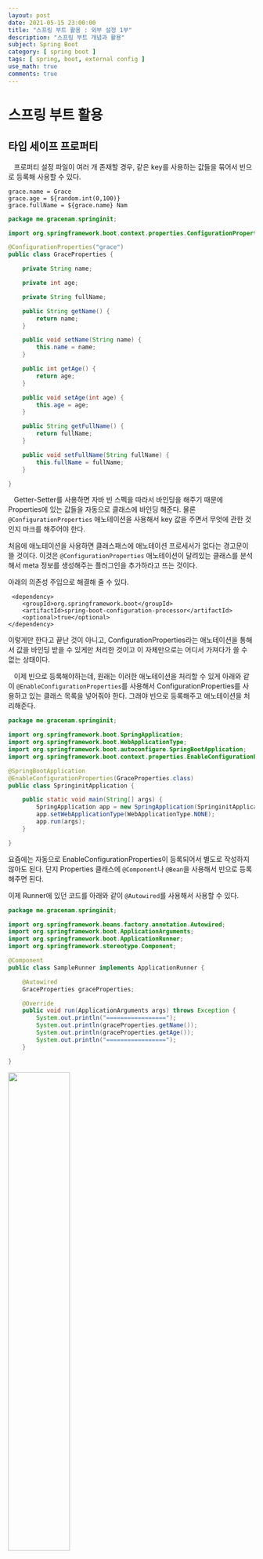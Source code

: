 ```yaml
---
layout: post
date: 2021-05-15 23:00:00
title: "스프링 부트 활용 : 외부 설정 1부"
description: "스프링 부트 개념과 활용"
subject: Spring Boot
category: [ spring boot ]
tags: [ spring, boot, external config ]
use_math: true
comments: true
---
```


# 스프링 부트 활용

## 타입 세이프 프로퍼티

&nbsp;&nbsp;&nbsp;프로퍼티 설정 파일이 여러 개 존재할 경우, 같은 key를 사용하는 값들을 묶어서 빈으로 등록해 사용할 수 있다.

```
grace.name = Grace
grace.age = ${random.int(0,100)}
grace.fullName = ${grace.name} Nam
```

```java
package me.gracenam.springinit;

import org.springframework.boot.context.properties.ConfigurationProperties;

@ConfigurationProperties("grace")
public class GraceProperties {

    private String name;

    private int age;

    private String fullName;

    public String getName() {
        return name;
    }

    public void setName(String name) {
        this.name = name;
    }

    public int getAge() {
        return age;
    }

    public void setAge(int age) {
        this.age = age;
    }

    public String getFullName() {
        return fullName;
    }

    public void setFullName(String fullName) {
        this.fullName = fullName;
    }

}
```

&nbsp;&nbsp;&nbsp;Getter-Setter를 사용하면 자바 빈 스펙을 따라서 바인딩을 해주기 때문에 Properties에 있는 값들을 자동으로 클래스에 바인딩 해준다. 물론 `@ConfigurationProperties` 애노테이션을 사용해서 key 값을 주면서 무엇에 관한 것인지 마크를 해주어야 한다.

처음에 애노테이션을 사용하면 클래스패스에 애노테이션 프로세서가 없다는 경고문이 뜰 것이다. 이것은 `@ConfigurationProperties` 애노테이션이 달려있는 클래스를 분석해서 meta 정보를 생성해주는 플러그인을 추가하라고 뜨는 것이다.  

아래의 의존성 주입으로 해결해 줄 수 있다.

```
 <dependency>
    <groupId>org.springframework.boot</groupId>
    <artifactId>spring-boot-configuration-processor</artifactId>
    <optional>true</optional>
</dependency>
```

이렇게만 한다고 끝난 것이 아니고, ConfigurationProperties라는 애노테이션을 통해서 값을 바인딩 받을 수 있게만 처리한 것이고 이 자체만으로는 어디서 가져다가 쓸 수 없는 상태이다.

&nbsp;&nbsp;&nbsp;이제 빈으로 등록해야하는데, 원래는 이러한 애노테이션을 처리할 수 있게 아래와 같이 `@EnableConfigurationProperties`를 사용해서 ConfigurationProperties를 사용하고 있는 클래스 목록을 넣어줘야 한다. 그래야 빈으로 등록해주고 애노테이션을 처리해준다.

```java
package me.gracenam.springinit;

import org.springframework.boot.SpringApplication;
import org.springframework.boot.WebApplicationType;
import org.springframework.boot.autoconfigure.SpringBootApplication;
import org.springframework.boot.context.properties.EnableConfigurationProperties;

@SpringBootApplication
@EnableConfigurationProperties(GraceProperties.class)
public class SpringinitApplication {

    public static void main(String[] args) {
        SpringApplication app = new SpringApplication(SpringinitApplication.class);
        app.setWebApplicationType(WebApplicationType.NONE);
        app.run(args);
    }

}
```

요즘에는 자동으로 EnableConfigurationProperties이 등록되어서 별도로 작성하지 않아도 된다. 단지 Properties 클래스에 `@Component`나 `@Bean`을 사용해서 빈으로 등록해주면 된다.

이제 Runner에 있던 코드를 아래와 같이 `@Autowired`를 사용해서 사용할 수 있다.

```java
package me.gracenam.springinit;

import org.springframework.beans.factory.annotation.Autowired;
import org.springframework.boot.ApplicationArguments;
import org.springframework.boot.ApplicationRunner;
import org.springframework.stereotype.Component;

@Component
public class SampleRunner implements ApplicationRunner {

    @Autowired
    GraceProperties graceProperties;

    @Override
    public void run(ApplicationArguments args) throws Exception {
        System.out.println("=================");
        System.out.println(graceProperties.getName());
        System.out.println(graceProperties.getAge());
        System.out.println("=================");
    }

}
```

<img src="/assets/img/study/ex07.png" width="50%" align="center"><br/>

## 융통성 있는 바인딩

&nbsp;&nbsp;&nbsp;공식 문서에는 <b>Relaxed Binding</b>이라고 하는 이것은 properties에 값을 입력할 때 Case naming convention이 여러가지가 허용되는 것이다.

보통 가장 자주쓰이는 Case는 Camel Case로 <b>contextPath</b>와 같이 쓰이는데 Camel case 외에 다른 case로 작성해도 맵핑을 해준다.

+ contextPath : Camel Case
+ context_path : Snake Case
+ context-path : Kebab Case
+ CONTEXTPATH : Upper Case

## Property Type Conversion

&nbsp;&nbsp;&nbsp;스프링 프레임워크에서는 타입 컨버젼도 지원을 하는데, properties 문서 안에서는 타입이라는게 존재하지 않는다. 전부 문자열로 되어 있는데 값이 들어갈 때는 타입이 변환되어서 들어가게 된다. 이런 기본적인 컨버팅이 되는데 스프링 부트가 제공하는 안 똑똑한(...) 컨버젼 타입이 한 가지 있다. 바로 <b>DurationUnit</b>이다. 

DurationUnit은 시간정보인데, 아래와 같이 사용할 수 있다.

```java
@DurationUnit(ChronoUnit.SECONDS)
private Duration sessionTimeout = Duration.ofSeconds(30);
```

`@DurationUnit`이라는 애노테이션을 붙이고 이 값을 초로 받겠다(ChronoUnit.SECONDS)라고 선언한 것이다. 해당 값이 들어오지 않으면 기본값은 30초이다.

properties에 값을 주고 출력이 되는지 확인해 보자.

```
grace.name = Grace
grace.age = ${random.int(0,100)}
grace.fullName = ${grace.name} Nam
grace.sessionTimeout = 25
```

```java
package me.gracenam.springinit;

import org.springframework.boot.context.properties.ConfigurationProperties;
import org.springframework.boot.convert.DurationUnit;
import org.springframework.stereotype.Component;

import java.time.Duration;
import java.time.temporal.ChronoUnit;

@Component
@ConfigurationProperties("grace")
public class GraceProperties {

    private String name;

    private int age;

    private String fullName;

    @DurationUnit(ChronoUnit.SECONDS)
    private Duration sessionTimeout = Duration.ofSeconds(30);

    public Duration getSessionTimeout() {
        return sessionTimeout;
    }

    public void setSessionTimeout(Duration sessionTimeout) {
        this.sessionTimeout = sessionTimeout;
    }

    public String getName() {
        return name;
    }

    public void setName(String name) {
        this.name = name;
    }

    public int getAge() {
        return age;
    }

    public void setAge(int age) {
        this.age = age;
    }

    public String getFullName() {
        return fullName;
    }

    public void setFullName(String fullName) {
        this.fullName = fullName;
    }

}
```

```java
package me.gracenam.springinit;

import org.springframework.beans.factory.annotation.Autowired;
import org.springframework.boot.ApplicationArguments;
import org.springframework.boot.ApplicationRunner;
import org.springframework.stereotype.Component;

@Component
public class SampleRunner implements ApplicationRunner {

    @Autowired
    GraceProperties graceProperties;

    @Override
    public void run(ApplicationArguments args) throws Exception {
        System.out.println("=================");
        System.out.println(graceProperties.getName());
        System.out.println(graceProperties.getAge());
        System.out.println(graceProperties.getSessionTimeout());
        System.out.println("=================");
    }

}
```

<img src="/assets/img/study/ex08.png" width="50%" align="center"><br/>

설정한 값이 출력되는 것을 확인할 수 있다.

또한 `@DurationUnit` 애노테이션을 사용하지 않고 properties 값 뒤에 단위를 붙이면 Duration이 알아서 컨버젼을 해준다. 굳이 애노테이션을 사용하지 않아도 된다.

## Property 값 검증

&nbsp;&nbsp;&nbsp;지금까지 프로퍼티를 이용해서 많은 값들을 입력받아 사용해왔는데 이렇게 사용되는 값들을 검증하는 방법이 있다.

`@Validated`라는 애노테이션을 붙이고 JSR-303 Validation API를 사용하는 것인데 이 것의 구현체는 hibernate-validator 의존성에 들어있다.

```
grace.name =
grace.age = ${random.int(0,100)}
grace.fullName = ${grace.name} Nam
grace.sessionTimeout = 25
```

```java
package me.gracenam.springinit;

import org.hibernate.validator.constraints.NotEmpty;
import org.springframework.boot.context.properties.ConfigurationProperties;
import org.springframework.boot.convert.DurationUnit;
import org.springframework.stereotype.Component;
import org.springframework.validation.annotation.Validated;

import java.time.Duration;
import java.time.temporal.ChronoUnit;

@Component
@ConfigurationProperties("grace")
@Validated
public class GraceProperties {

    @NotEmpty
    private String name;

    private int age;

    private String fullName;

    @DurationUnit(ChronoUnit.SECONDS)
    private Duration sessionTimeout = Duration.ofSeconds(30);

    public Duration getSessionTimeout() {
        return sessionTimeout;
    }

    public void setSessionTimeout(Duration sessionTimeout) {
        this.sessionTimeout = sessionTimeout;
    }

    public String getName() {
        return name;
    }

    public void setName(String name) {
        this.name = name;
    }

    public int getAge() {
        return age;
    }

    public void setAge(int age) {
        this.age = age;
    }

    public String getFullName() {
        return fullName;
    }

    public void setFullName(String fullName) {
        this.fullName = fullName;
    }

}
```

name의 값이 비어있지 말라고(`@NotEmpty`)해놓고 properties의 name을 비워놨다. 그리고 실행을 해보면 validate, 검증하는 과정에서 에러메시지가 출력될 것이다.

<img src="/assets/img/study/ex09.png" width="60%" align="center"><br/>

아주 친절한 에러 메시지가 나오는 것을 확인할 수 있다.

---
**Reference**
+ [스프링 부트 개념과 활용](https://inf.run/Xny5)
+ [공식 문서](https://docs.spring.io/spring-boot/docs/2.0.3.RELEASE/reference/htmlsingle/)
